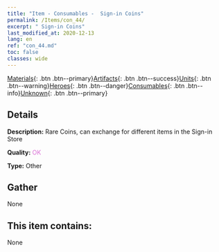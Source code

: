 ```yaml
---
title: "Item - Consumables -  Sign-in Coins"
permalink: /Items/con_44/
excerpt: " Sign-in Coins"
last_modified_at: 2020-12-13
lang: en
ref: "con_44.md"
toc: false
classes: wide
---
```

 [Materials](/Items/){: .btn .btn--primary}[Artifacts](/Items/Artifacts/){: .btn .btn--success}[Units](/Items/Units/){: .btn .btn--warning}[Heroes](/Items/Heroes/){: .btn .btn--danger}[Consumables](/Items/Consumables/){: .btn .btn--info}[Unknown](/Items/Unknown/){: .btn .btn--primary}

## Details
 **Description:** Rare Coins, can exchange for different items in the Sign-in Store

 **Quality:** <span style="color: #DA70D6">OK</span>

 **Type:** Other

## Gather

  None

## This item contains:

  None

